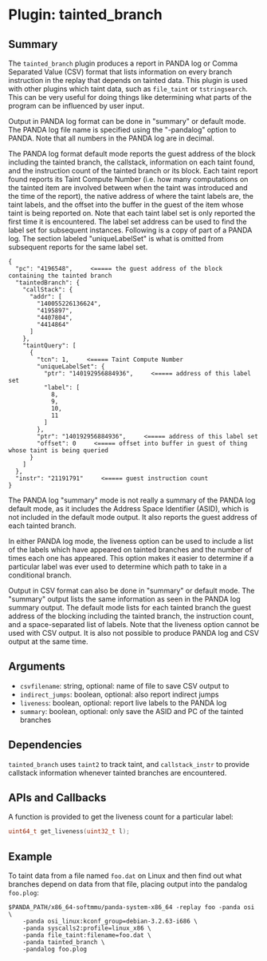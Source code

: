 Plugin: tainted_branch
===========

Summary
-------

The `tainted_branch` plugin produces a report in PANDA log or Comma Separated Value (CSV) format that lists information on every branch instruction in the replay that depends on tainted data. This plugin is used with other plugins which taint data, such as `file_taint` or `tstringsearch`. This can be very useful for doing things like determining what parts of the program can be influenced by user input.

Output in PANDA log format can be done in "summary" or default mode. The PANDA log file name is specified using the "-pandalog" option to PANDA.  Note that all numbers in the PANDA log are in decimal.

The PANDA log format default mode reports the guest address of the block including the tainted branch, the callstack, information on each taint found, and the instruction count of the tainted branch or its block.  Each taint report found reports its Taint Compute Number (i.e. how many computations on the tainted item are involved between when the taint was introduced and the time of the report), the native address of where the taint labels are, the taint labels, and the offset into the buffer in the guest of the item whose taint is being reported on. Note that each taint label set is only reported the first time it is encountered.  The label set address can be used to find the label set for subsequent instances.  Following is a copy of part of a PANDA log.  The section labeled "uniqueLabelSet" is what is omitted from subsequent reports for the same label set.

```
{
  "pc": "4196548",     <===== the guest address of the block containing the tainted branch
  "taintedBranch": {
    "callStack": {
      "addr": [
        "140055226136624", 
        "4195897", 
        "4407804", 
        "4414864"
      ]
    }, 
    "taintQuery": [
      {
        "tcn": 1,     <===== Taint Compute Number
        "uniqueLabelSet": {
          "ptr": "140192956884936",     <===== address of this label set
          "label": [
            8, 
            9, 
            10, 
            11
          ]
        }, 
        "ptr": "140192956884936",     <===== address of this label set
        "offset": 0     <===== offset into buffer in guest of thing whose taint is being queried
      }
    ]
  }, 
  "instr": "21191791"     <===== guest instruction count
}
```

The PANDA log "summary" mode is not really a summary of the PANDA log default mode, as it includes the Address Space Identifier (ASID), which is not included in the default mode output.  It also reports the guest address of each tainted branch.

In either PANDA log mode, the liveness option can be used to include a list of the labels which have appeared on tainted branches and the number of times each one has appeared.  This option makes it easier to determine if a particular label was ever used to determine which path to take in a conditional branch.

Output in CSV format can also be done in "summary" or default mode.  The "summary" output lists the same information as seen in the PANDA log summary output.  The default mode lists for each tainted branch the guest address of the blocking including the tainted branch, the instruction count, and a space-separated list of labels.  Note that the liveness option cannot be used with CSV output.  It is also not possible to produce PANDA log and CSV output at the same time.

Arguments
---------

- `csvfilename`: string, optional:  name of file to save CSV output to
- `indirect_jumps`: boolean, optional: also report indirect jumps
- `liveness`:  boolean, optional:  report live labels to the PANDA log
- `summary`: boolean, optional:  only save the ASID and PC of the tainted branches

Dependencies
------------

`tainted_branch` uses `taint2` to track taint, and `callstack_instr` to provide callstack information whenever tainted branches are encountered.

APIs and Callbacks
------------------

A function is provided to get the liveness count for a particular label:
```C
uint64_t get_liveness(uint32_t l);
```

Example
-------

To taint data from a file named `foo.dat` on Linux and then find out what branches depend on data from that file, placing output into the pandalog `foo.plog`:

    $PANDA_PATH/x86_64-softmmu/panda-system-x86_64 -replay foo -panda osi \
        -panda osi_linux:kconf_group=debian-3.2.63-i686 \
        -panda syscalls2:profile=linux_x86 \
        -panda file_taint:filename=foo.dat \
        -panda tainted_branch \
        -pandalog foo.plog

